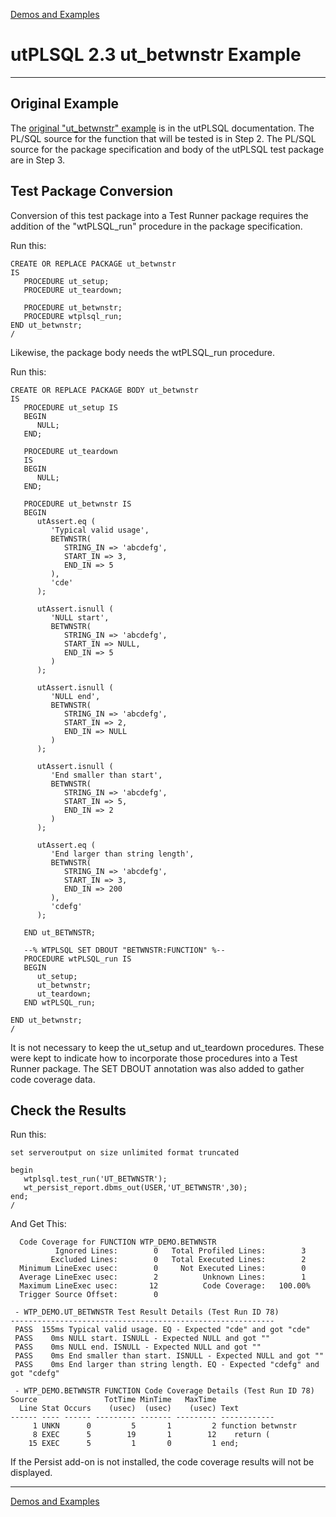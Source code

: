 [Demos and Examples](README.md)

# utPLSQL 2.3 ut_betwnstr Example

---

## Original Example

The [original "ut_betwnstr" example](https://utplsql.org/utPLSQL/v2.3.1/fourstep.html) is in the utPLSQL documentation.  The PL/SQL source for the function that will be tested is in Step 2.  The PL/SQL source for the package specification and body of the utPLSQL test package are in Step 3.

## Test Package Conversion

Conversion of this test package into a Test Runner package requires the addition of the "wtPLSQL_run" procedure in the package specification.

Run this:

```
CREATE OR REPLACE PACKAGE ut_betwnstr
IS
   PROCEDURE ut_setup;
   PROCEDURE ut_teardown;
   
   PROCEDURE ut_betwnstr;
   PROCEDURE wtplsql_run;
END ut_betwnstr;
/
```

Likewise, the package body needs the wtPLSQL_run procedure.

Run this:

```
CREATE OR REPLACE PACKAGE BODY ut_betwnstr
IS
   PROCEDURE ut_setup IS
   BEGIN
      NULL;
   END;
   
   PROCEDURE ut_teardown
   IS
   BEGIN
      NULL;
   END;

   PROCEDURE ut_betwnstr IS
   BEGIN
      utAssert.eq (
         'Typical valid usage',
         BETWNSTR(
            STRING_IN => 'abcdefg',
            START_IN => 3,
            END_IN => 5
         ),
         'cde'
      );

      utAssert.isnull (
         'NULL start',
         BETWNSTR(
            STRING_IN => 'abcdefg',
            START_IN => NULL,
            END_IN => 5
         )
      );
      
      utAssert.isnull (
         'NULL end',
         BETWNSTR(
            STRING_IN => 'abcdefg',
            START_IN => 2,
            END_IN => NULL
         )
      );
      
      utAssert.isnull (
         'End smaller than start',
         BETWNSTR(
            STRING_IN => 'abcdefg',
            START_IN => 5,
            END_IN => 2
         )
      );
      
      utAssert.eq (
         'End larger than string length',
         BETWNSTR(
            STRING_IN => 'abcdefg',
            START_IN => 3,
            END_IN => 200
         ),
         'cdefg'
      );

   END ut_BETWNSTR;

   --% WTPLSQL SET DBOUT "BETWNSTR:FUNCTION" %--
   PROCEDURE wtPLSQL_run IS
   BEGIN
      ut_setup;
      ut_betwnstr;
      ut_teardown;
   END wtPLSQL_run;
   
END ut_betwnstr;
/
```

It is not necessary to keep the ut_setup and ut_teardown procedures.  These were kept to indicate how to incorporate those procedures into a Test Runner package.  The SET DBOUT annotation was also added to gather code coverage data.


## Check the Results

Run this:

```
set serveroutput on size unlimited format truncated

begin
   wtplsql.test_run('UT_BETWNSTR');
   wt_persist_report.dbms_out(USER,'UT_BETWNSTR',30);
end;
/
```

And Get This:

```
  Code Coverage for FUNCTION WTP_DEMO.BETWNSTR
          Ignored Lines:        0   Total Profiled Lines:        3
         Excluded Lines:        0   Total Executed Lines:        2
  Minimum LineExec usec:        0     Not Executed Lines:        0
  Average LineExec usec:        2          Unknown Lines:        1
  Maximum LineExec usec:       12          Code Coverage:   100.00%
  Trigger Source Offset:        0

 - WTP_DEMO.UT_BETWNSTR Test Result Details (Test Run ID 78)
-----------------------------------------------------------
 PASS  155ms Typical valid usage. EQ - Expected "cde" and got "cde"
 PASS    0ms NULL start. ISNULL - Expected NULL and got ""
 PASS    0ms NULL end. ISNULL - Expected NULL and got ""
 PASS    0ms End smaller than start. ISNULL - Expected NULL and got ""
 PASS    0ms End larger than string length. EQ - Expected "cdefg" and got "cdefg"

 - WTP_DEMO.BETWNSTR FUNCTION Code Coverage Details (Test Run ID 78)
Source               TotTime MinTime   MaxTime     
  Line Stat Occurs    (usec)  (usec)    (usec) Text
------ ---- ------ --------- ------- --------- ------------
     1 UNKN      0         5       1         2 function betwnstr
     8 EXEC      5        19       1        12    return (
    15 EXEC      5         1       0         1 end;
```

If the Persist add-on is not installed, the code coverage results will not be displayed.

---
[Demos and Examples](README.md)
